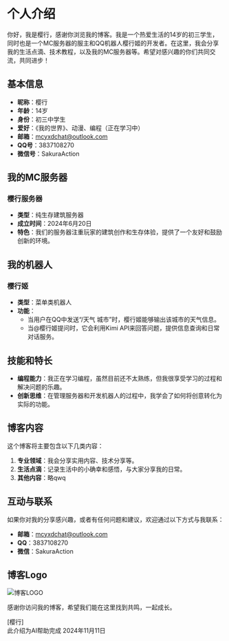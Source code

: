 # 个人介绍

你好，我是樱行，感谢你浏览我的博客。我是一个热爱生活的14岁的初三学生，同时也是一个MC服务器的服主和QQ机器人樱行姬的开发者。在这里，我会分享我的生活点滴、技术教程，以及我的MC服务器等。希望对感兴趣的你们共同交流，共同进步！

## 基本信息

- **昵称**：樱行  
- **年龄**：14岁  
- **身份**：初三中学生  
- **爱好**：《我的世界》、动漫、编程（正在学习中）  
- **邮箱**：mcyxdchat@outlook.com  
- **QQ号**：3837108270  
- **微信号**：SakuraAction  

## 我的MC服务器

### 樱行服务器

- **类型**：纯生存建筑服务器  
- **成立时间**：2024年6月20日  
- **特色**：我们的服务器注重玩家的建筑创作和生存体验，提供了一个友好和鼓励创新的环境。

## 我的机器人

### 樱行姬

- **类型**：菜单类机器人  
- **功能**：
  - 当用户在QQ中发送“/天气 城市”时，樱行姬能够输出该城市的天气信息。
  - 当@樱行姬提问时，它会利用Kimi API来回答问题，提供信息查询和日常对话服务。

## 技能和特长

- **编程能力**：我正在学习编程，虽然目前还不太熟练，但我很享受学习的过程和解决问题的乐趣。
- **创新思维**：在管理服务器和开发机器人的过程中，我学会了如何将创意转化为实际的功能。

## 博客内容

这个博客将主要包含以下几类内容：
1. **专业领域**：我会分享实用内容、技术分享等。
2. **生活点滴**：记录生活中的小确幸和感悟，与大家分享我的日常。
3. **其他内容**：略qwq

## 互动与联系

如果你对我的分享感兴趣，或者有任何问题和建议，欢迎通过以下方式与我联系：
- **邮箱**：mcyxdchat@outlook.com
- **QQ**：3837108270
- **微信**：SakuraAction

## 博客Logo

![博客LOGO](https://github.com/user-attachments/assets/93a07cbb-a3a3-4c66-ba75-4b617b6d8763)

感谢你访问我的博客，希望我们能在这里找到共鸣，一起成长。

[樱行]  
此介绍为AI帮助完成
2024年11月11日